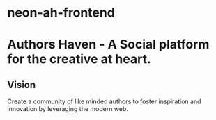 # neon-ah-frontend
# Authors Haven - A Social platform for the creative at heart.

## Vision

Create a community of like minded authors to foster inspiration and innovation
by leveraging the modern web.
